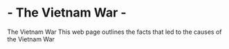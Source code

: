# - The Vietnam War -
The Vietnam War
This web page outlines the facts that led to the causes of the Vietnam War
